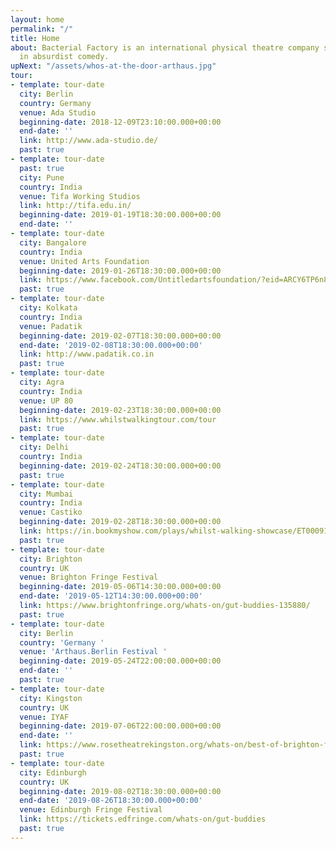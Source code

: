 ```yaml
---
layout: home
permalink: "/"
title: Home
about: Bacterial Factory is an international physical theatre company specialising
  in absurdist comedy.
upNext: "/assets/whos-at-the-door-arthaus.jpg"
tour:
- template: tour-date
  city: Berlin
  country: Germany
  venue: Ada Studio
  beginning-date: 2018-12-09T23:10:00.000+00:00
  end-date: ''
  link: http://www.ada-studio.de/
  past: true
- template: tour-date
  past: true
  city: Pune
  country: India
  venue: Tifa Working Studios
  link: http://tifa.edu.in/
  beginning-date: 2019-01-19T18:30:00.000+00:00
  end-date: ''
- template: tour-date
  city: Bangalore
  country: India
  venue: United Arts Foundation
  beginning-date: 2019-01-26T18:30:00.000+00:00
  link: https://www.facebook.com/Untitledartsfoundation/?eid=ARCY6TP6n8IXP1XHeYfEt--ivNM3qshZbkksDEvAQIaS4aHhXh3Al0bOai1o-X2hI7AtuhMlB7weqZU_
  past: true
- template: tour-date
  city: Kolkata
  country: India
  venue: Padatik
  beginning-date: 2019-02-07T18:30:00.000+00:00
  end-date: '2019-02-08T18:30:00.000+00:00'
  link: http://www.padatik.co.in
  past: true
- template: tour-date
  city: Agra
  country: India
  venue: UP 80
  beginning-date: 2019-02-23T18:30:00.000+00:00
  link: https://www.whilstwalkingtour.com/tour
  past: true
- template: tour-date
  city: Delhi
  country: India
  beginning-date: 2019-02-24T18:30:00.000+00:00
  past: true
- template: tour-date
  city: Mumbai
  country: India
  venue: Castiko
  beginning-date: 2019-02-28T18:30:00.000+00:00
  link: https://in.bookmyshow.com/plays/whilst-walking-showcase/ET00091236
  past: true
- template: tour-date
  city: Brighton
  country: UK
  venue: Brighton Fringe Festival
  beginning-date: 2019-05-06T14:30:00.000+00:00
  end-date: '2019-05-12T14:30:00.000+00:00'
  link: https://www.brightonfringe.org/whats-on/gut-buddies-135880/
  past: true
- template: tour-date
  city: Berlin
  country: 'Germany '
  venue: 'Arthaus.Berlin Festival '
  beginning-date: 2019-05-24T22:00:00.000+00:00
  end-date: ''
  past: true
- template: tour-date
  city: Kingston
  country: UK
  venue: IYAF
  beginning-date: 2019-07-06T22:00:00.000+00:00
  end-date: ''
  link: https://www.rosetheatrekingston.org/whats-on/best-of-brighton-fringe--children-and-families--gut-buddies
  past: true
- template: tour-date
  city: Edinburgh
  country: UK
  beginning-date: 2019-08-02T18:30:00.000+00:00
  end-date: '2019-08-26T18:30:00.000+00:00'
  venue: Edinburgh Fringe Festival
  link: https://tickets.edfringe.com/whats-on/gut-buddies
  past: true
---
```

